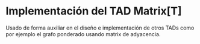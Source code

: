 # Implementación del TAD Matrix[T]

Usado de forma auxiliar en el diseño e implementación de otros TADs como por
ejemplo el grafo ponderado usando matrix de adyacencia.
